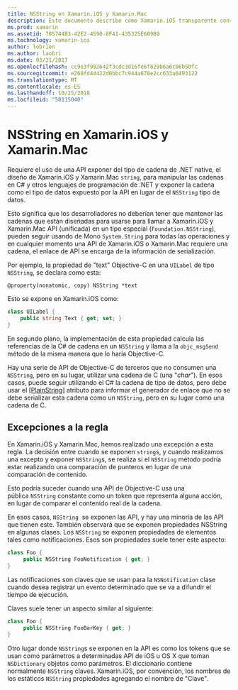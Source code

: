 ```yaml
---
title: NSString en Xamarin.iOS y Xamarin.Mac
description: Este documento describe cómo Xamarin.iOS transparente convierte objetos NSString C# cadena de objetos, cuando esto no sucede.
ms.prod: xamarin
ms.assetid: 785744B3-42E2-4590-8F41-435325E609B9
ms.technology: xamarin-ios
author: lobrien
ms.author: laobri
ms.date: 03/21/2017
ms.openlocfilehash: cc9e3f992642f3cdc3d16fe6f829b6a6c06b50fc
ms.sourcegitcommit: e268fd44422d0bbc7c944a678e2cc633a0493122
ms.translationtype: MT
ms.contentlocale: es-ES
ms.lasthandoff: 10/25/2018
ms.locfileid: "50115040"
---
```

# <a name="nsstring-in-xamarinios-and-xamarinmac"></a>NSString en Xamarin.iOS y Xamarin.Mac

Requiere el uso de una API exponer del tipo de cadena de .NET native, el diseño de Xamarin.iOS y Xamarin.Mac `string`, para manipular las cadenas en C# y otros lenguajes de programación de .NET y exponer la cadena como el tipo de datos expuesto por la API en lugar de el `NSString` tipo de datos.

Esto significa que los desarrolladores no deberían tener que mantener las cadenas que están diseñadas para usarse para llamar a Xamarin.iOS y Xamarin.Mac API (unificada) en un tipo especial (`Foundation.NSString`), pueden seguir usando de Mono `System.String` para todas las operaciones y en cualquier momento una API de Xamarin.iOS o Xamarin.Mac requiere una cadena, el enlace de API se encarga de la información de serialización.

Por ejemplo, la propiedad de "text" Objective-C en una `UILabel` de tipo `NSString`, se declara como esta:

```objc
@property(nonatomic, copy) NSString *text
```

Esto se expone en Xamarin.iOS como:

```csharp
class UILabel {
    public string Text { get; set; }
}
```

En segundo plano, la implementación de esta propiedad calcula las referencias de la C# de cadena en un `NSString` y llama a la `objc_msgSend` método de la misma manera que lo haría Objective-C.

Hay una serie de API de Objective-C de terceros que no consumen una `NSString`, pero en su lugar, utilizar una cadena de C (una "*char*"). En esos casos, puede seguir utilizando el C# la cadena de tipo de datos, pero debe usar el [[PlainString]](~/cross-platform/macios/binding/objective-c-libraries.md) atributo para informar el generador de enlace que no se debe serializar esta cadena como un `NSString`, pero en su lugar como una cadena de C.

 <a name="Exceptions_to_the_Rule" />

## <a name="exceptions-to-the-rule"></a>Excepciones a la regla

En Xamarin.iOS y Xamarin.Mac, hemos realizado una excepción a esta regla. La decisión entre cuando se exponen `string`s, y cuando realizamos una excepto y exponer `NSString`s, se realiza si el `NSString` método podría estar realizando una comparación de punteros en lugar de una comparación de contenido.

Esto podría suceder cuando una API de Objective-C usa una pública `NSString` constante como un token que representa alguna acción, en lugar de comparar el contenido real de la cadena.

En esos casos, `NSString`  se exponen las API, y hay una minoría de las API que tienen este. También observará que se exponen propiedades NSString en algunas clases. Los `NSString` se exponen propiedades de elementos tales como notificaciones. Esos son propiedades suele tener este aspecto:

```csharp
class Foo {
     public NSString FooNotification { get; }
}
```
Las notificaciones son claves que se usan para la `NSNotification` clase cuando desea registrar un evento determinado que se va a difundir el tiempo de ejecución.

Claves suele tener un aspecto similar al siguiente:

```csharp
class Foo {
     public NSString FooBarKey { get; }
}
```

Otro lugar donde `NSString`s se exponen en la API es como los tokens que se usan como parámetros a determinadas API de iOS u OS X que toman `NSDictionary` objetos como parámetros. El diccionario contiene normalmente `NSString` claves. Xamarin.iOS, por convención, los nombres de los estáticos `NSString` propiedades agregando el nombre de "Clave".

